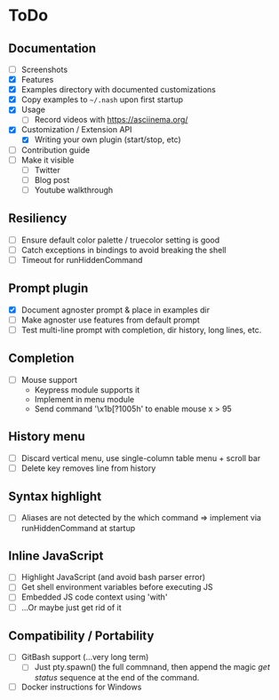 # ToDo

## Documentation
- [ ] Screenshots
- [x] Features
- [x] Examples directory with documented customizations
- [x] Copy examples to `~/.nash` upon first startup
- [x] Usage
    - [ ] Record videos with https://asciinema.org/
- [x] Customization / Extension API
    - [x] Writing your own plugin (start/stop, etc)
- [ ] Contribution guide
- [ ] Make it visible
    - [ ] Twitter
    - [ ] Blog post
    - [ ] Youtube walkthrough

## Resiliency
- [ ] Ensure default color palette / truecolor setting is good
- [ ] Catch exceptions in bindings to avoid breaking the shell
- [ ] Timeout for runHiddenCommand

## Prompt plugin
- [x] Document agnoster prompt & place in examples dir
- [ ] Make agnoster use features from default prompt
- [ ] Test multi-line prompt with completion, dir history, long lines, etc.

## Completion
- [ ] Mouse support
    - Keypress module supports it
    - Implement in menu module
    - Send command '\x1b[?1005h' to enable mouse x > 95

## History menu
- [ ] Discard vertical menu, use single-column table menu + scroll bar
- [ ] Delete key removes line from history

## Syntax highlight
- [ ] Aliases are not detected by the which command => implement
    via runHiddenCommand at startup
 
## Inline JavaScript
- [ ] Highlight JavaScript (and avoid bash parser error)
- [ ] Get shell environment variables before executing JS
- [ ] Embedded JS code context using 'with'
- [ ] ...Or maybe just get rid of it

## Compatibility / Portability
- [ ] GitBash support (...very long term)
    - [ ] Just pty.spawn() the full commnand, then append the magic
        *get status* sequence at the end of the command.
- [ ] Docker instructions for Windows
